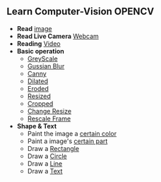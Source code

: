 ## Learn Computer-Vision OPENCV

- **Read** [image](https://github.com/akhilsharmaa/Learn-OpenCV/blob/main/read.py#L3)
- **Read Live Camera** [Webcam](https://github.com/akhilsharmaa/Learn-OpenCV/blob/main/read.py#L3)
- **Reading** [Video](https://github.com/akhilsharmaa/Learn-OpenCV/blob/main/read.py#L3)
- **Basic operation**
  - [GreyScale](https://github.com/akhilsharmaa/Learn-OpenCV/blob/main/basics.py#L7)
  - [Gussian Blur](https://github.com/akhilsharmaa/Learn-OpenCV/blob/main/basics.py#L11)
  - [Canny](https://github.com/akhilsharmaa/Learn-OpenCV/blob/main/basics.py#L11)
  - [Dilated](https://github.com/akhilsharmaa/Learn-OpenCV/blob/main/basics.py#L19)
  - [Eroded](https://github.com/akhilsharmaa/Learn-OpenCV/blob/main/basics.py#L23)
  - [Resized](https://github.com/akhilsharmaa/Learn-OpenCV/blob/main/basics.py#L28)  
  - [Cropped](https://github.com/akhilsharmaa/Learn-OpenCV/blob/main/basics.py#L33)    
  - [Change Resize](https://github.com/akhilsharmaa/Learn-OpenCV/blob/main/basics.py#L10)    
  - [Rescale Frame](https://github.com/akhilsharmaa/Learn-OpenCV/blob/main/basics.py#L3)    
- **Shape & Text**
  - Paint the image a [certain color](https://github.com/akhilsharmaa/Learn-OpenCV/blob/main/shapes%26text.py#L11)
  - Paint a image's [certain part](https://github.com/akhilsharmaa/Learn-OpenCV/blob/main/shapes%26text.py#L14)  
  - Draw a [Rectangle](https://github.com/akhilsharmaa/Learn-OpenCV/blob/main/shapes%26text.py#L19)
  - Draw a [Circle](https://github.com/akhilsharmaa/Learn-OpenCV/blob/main/shapes%26text.py#L23) 
  - Draw a [Line](https://github.com/akhilsharmaa/Learn-OpenCV/blob/main/shapes%26text.py#L27)    
  - Draw a [Text](https://github.com/akhilsharmaa/Learn-OpenCV/blob/main/shapes%26text.py#L32)
  
